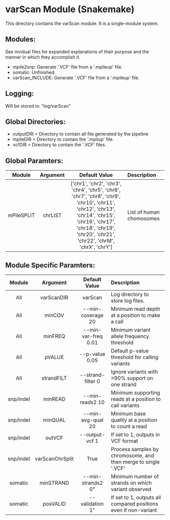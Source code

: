 # varScan Module (Snakemake)
This directory contains the varScan module. It is a single-module system.

## Modules:
See invidual files for expanded explanations of their purpose and the manner in which they accomplish it.
* mpile2snp: Generate '.VCF' file from a '.mpileup' file.
* somatic: Unfinished
* varScan_INCLUDE: Generate '.VCF' file from a '.mpileup' file.

## Logging:
Will be stored in: "log/varScan"

## Global Directories:
* outputDIR = Directory to contain all file generated by the pipeline
* mpileDIR = Directory to contain the '.mpilup' file.
* vcfDIR = Directory to contain the '.VCF' files.

## Global Paramters:
Module | Argument | Default Value | Description
:--------: | :--------: | :--------: | :--------
mPileSPLIT | chrLIST | ['chr1', 'chr2', 'chr3', 'chr4', 'chr5', 'chr6', 'chr7', 'chr8', 'chr9', 'chr10', 'chr11', 'chr12', 'chr13', 'chr14', 'chr15', 'chr16', 'chr17', 'chr18', 'chr19', 'chr20', 'chr21', 'chr22', 'chrM', 'chrX', 'chrY'] | List of human chomosomes

## Module Specific Paramters:
Module |Argument | Default Value | Description
:--------: | :--------: | :--------: | :--------
All | varScanDIR | varScan | Log directory to store log files.
All | minCOV | --min-coverage 20 | Minimum read depth at a position to make a call
All | minFREQ | --min-var-freq 0.01 | Minimum variant allele frequency threshold
All | pVALUE | --p-value 0.05 | Default p-value threshold for calling variants
All | strandFILT | --strand-filter 0 | Ignore variants with >90% support on one strand
snp/indel | minREAD | --min-reads2 10 | Minimum supporting reads at a position to call variants
snp/indel | minQUAL | --min-avg-qual 20 | Minimum base quality at a position to count a read
snp/indel | outVCF | --output-vcf 1 | If set to 1, outputs in VCF format
snp/indel | varScanChrSplit | True | Process samples by chromosome, and then merge to single '.VCF'
somatic | minSTRAND | --min-strands2 0" | Minimum number of strands on which variant observed
somatic | posVALID | --validation 1" | If set to 1, outputs all compared positions even if non-variant
